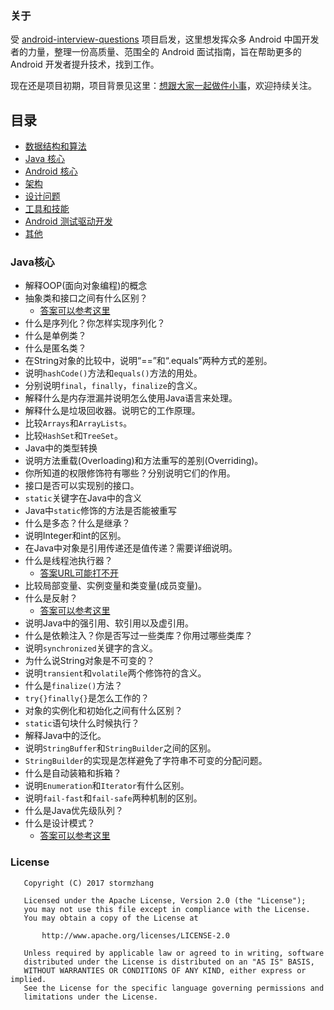 ### 关于

受 [android-interview-questions](https://github.com/MindorksOpenSource/android-interview-questions) 项目启发，这里想发挥众多 Android 中国开发者的力量，整理一份高质量、范围全的 Android 面试指南，旨在帮助更多的 Android 开发者提升技术，找到工作。

现在还是项目初期，项目背景见这里：[想跟大家一起做件小事](http://mp.weixin.qq.com/s/t038R0bDDZ6dg4bwDoj2cQ)，欢迎持续关注。

## 目录
 * [数据结构和算法](#data-structures-and-algorithms)
 * [Java 核心](#core-java)
 * [Android 核心](#core-android)
 * [架构](#architecture)
 * [设计问题](#design-problem)
 * [工具和技能](#tools-and-technologies)
 * [Android 测试驱动开发](#android-test-driven-development)
 * [其他](#others)

###  Java核心
* 解释OOP(面向对象编程)的概念
* 抽象类和接口之间有什么区别？    
   * [答案可以参考这里](https://arjun-sna.github.io/java/2017/02/02/abstractvsinterface/)
* 什么是序列化？你怎样实现序列化？
* 什么是单例类？
* 什么是匿名类？
* 在String对象的比较中，说明“==”和“.equals”两种方式的差别。
* 说明`hashCode()`方法和`equals()`方法的用处。
* 分别说明`final`，`finally`，`finalize`的含义。
* 解释什么是内存泄漏并说明怎么使用Java语言来处理。
* 解释什么是垃圾回收器。说明它的工作原理。
* 比较`Arrays`和`ArrayLists`。
* 比较`HashSet`和`TreeSet`。
* Java中的类型转换
* 说明方法重载(Overloading)和方法重写的差别(Overriding)。
* 你所知道的权限修饰符有哪些？分别说明它们的作用。
* 接口是否可以实现别的接口。
* `static`关键字在Java中的含义
* Java中`static`修饰的方法是否能被重写
* 什么是多态？什么是继承？
* 说明Integer和int的区别。
* 在Java中对象是引用传递还是值传递？需要详细说明。
* 什么是线程池执行器？
   * [答案URL可能打不开](https://medium.com/m/global-identity?redirectUrl=https://blog.mindorks.com/threadpoolexecutor-in-android-8e9d22330ee3)
* 比较局部变量、实例变量和类变量(成员变量)。
* 什么是反射？
   * [答案可以参考这里](http://tutorials.jenkov.com/java-reflection/index.html)
* 说明Java中的强引用、软引用以及虚引用。
* 什么是依赖注入？你是否写过一些类库？你用过哪些类库？
* 说明`synchronized`关键字的含义。
* 为什么说String对象是不可变的？
* 说明`transient`和`volatile`两个修饰符的含义。
* 什么是`finalize()`方法？
* `try{}finally{}`是怎么工作的？
* 对象的实例化和初始化之间有什么区别？
* `static`语句块什么时候执行？
* 解释Java中的泛化。
* 说明`StringBuffer`和`StringBuilder`之间的区别。
* `StringBuilder`的实现是怎样避免了字符串不可变的分配问题。
* 什么是自动装箱和拆箱？
* 说明`Enumeration`和`Iterator`有什么区别。
* 说明`fail-fast`和`fail-safe`两种机制的区别。
* 什么是Java优先级队列？
* 什么是设计模式？
   * [答案可以参考这里](https://github.com/iluwatar/java-design-patterns)

### License
```
   Copyright (C) 2017 stormzhang

   Licensed under the Apache License, Version 2.0 (the "License");
   you may not use this file except in compliance with the License.
   You may obtain a copy of the License at

       http://www.apache.org/licenses/LICENSE-2.0

   Unless required by applicable law or agreed to in writing, software
   distributed under the License is distributed on an "AS IS" BASIS,
   WITHOUT WARRANTIES OR CONDITIONS OF ANY KIND, either express or implied.
   See the License for the specific language governing permissions and
   limitations under the License.
```
